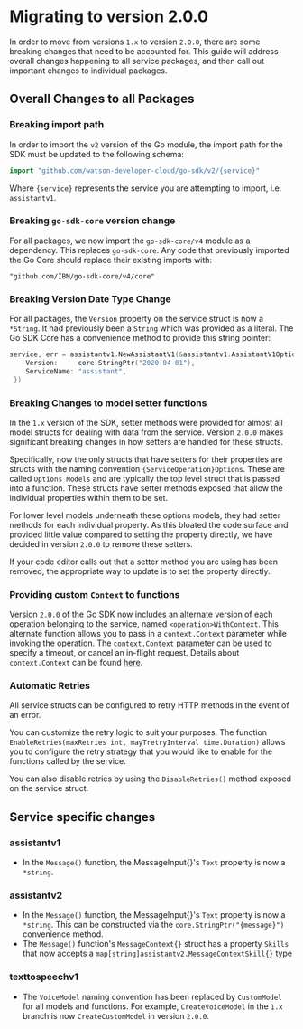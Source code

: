 # Migrating to version 2.0.0

In order to move from versions `1.x` to version `2.0.0`, there are some breaking changes that need to be accounted for. This guide will address overall changes happening to all service packages, and then call out important changes to individual packages.

## Overall Changes to all Packages

### Breaking import path

In order to import the `v2` version of the Go module, the import path for the SDK must be updated to the following schema:

```go
import "github.com/watson-developer-cloud/go-sdk/v2/{service}"
```

Where `{service}` represents the service you are attempting to import, i.e. `assistantv1`.

### Breaking `go-sdk-core` version change

For all packages, we now import the `go-sdk-core/v4` module as a dependency. This replaces `go-sdk-core`. Any code that previously imported the Go Core should replace their existing imports with:

```
"github.com/IBM/go-sdk-core/v4/core"
```

### Breaking Version Date Type Change

For all packages, the `Version` property on the service struct is now a `*String`. It had previously been a `String` which was provided as a literal. The Go SDK Core has a convenience method to provide this string pointer:

```go
service, err = assistantv1.NewAssistantV1(&assistantv1.AssistantV1Options{
	Version:     core.StringPtr("2020-04-01"),
	ServiceName: "assistant",
 })
```

### Breaking Changes to model setter functions

In the `1.x` version of the SDK, setter methods were provided for almost all model structs for dealing with data from the service. Version `2.0.0` makes significant breaking changes in how setters are handled for these structs.

Specifically, now the only structs that have setters for their properties are structs with the naming convention `{ServiceOperation}Options`. These are called `Options Models` and are typically the top level struct that is passed into a function. These structs have setter methods exposed that allow the individual properties within them to be set.

For lower level models underneath these options models, they had setter methods for each individual property. As this bloated the code surface and provided little value compared to setting the property directly, we have decided in version `2.0.0` to remove these setters.

If your code editor calls out that a setter method you are using has been removed, the appropriate way to update is to set the property directly.

### Providing custom `Context` to functions

Version `2.0.0` of the Go SDK now includes an alternate version of each operation belonging to the service, named `<operation>WithContext`. This alternate function allows you to pass in a `context.Context` parameter while invoking the operation.  The `context.Context` parameter can be used to specify a timeout, or cancel an in-flight request.  Details about `context.Context` can be found [here](https://golang.org/pkg/context).

### Automatic Retries

All service structs can be configured to retry HTTP methods in the event of an error.

You can customize the retry logic to suit your purposes. The function `EnableRetries(maxRetries int, mayTretryInterval time.Duration)` allows you to configure the retry strategy that you would like to enable for the functions called by the service.

You can also disable retries by using the `DisableRetries()` method exposed on the service struct.

## Service specific changes

### assistantv1

- In the `Message()` function, the MessageInput{}'s `Text` property is now a `*string`.

### assistantv2

- In the `Message()` function, the MessageInput{}'s `Text` property is now a `*string`. This can be constructed via the `core.StringPtr("{message}")` convenience method.
- The `Message()` function's `MessageContext{}` struct has a property `Skills` that now accepts a `map[string]assistantv2.MessageContextSkill{}` type

### texttospeechv1

- The `VoiceModel` naming convention has been replaced by `CustomModel` for all models and functions. For example, `CreateVoiceModel` in the `1.x` branch is now `CreateCustomModel` in version `2.0.0`.
